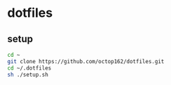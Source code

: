 # dotfiles

## setup

```bash
cd ~
git clone https://github.com/octop162/dotfiles.git
cd ~/.dotfiles
sh ./setup.sh
```
